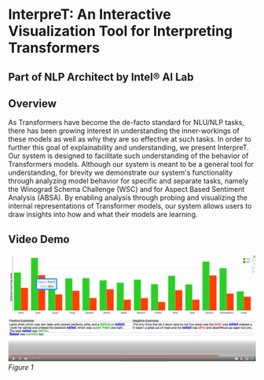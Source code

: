 # InterpreT: An Interactive Visualization Tool for Interpreting Transformers
## Part of NLP Architect by Intel® AI Lab

## Overview

As Transformers have become the de-facto standard for NLU/NLP tasks, there has been growing interest in understanding the inner-workings of these models as well as why they are so effective at such tasks. In order to further this goal of explainability and understanding, we present InterpreT. Our system is designed to facilitate such understanding of the behavior of Transformers models. Although our system is meant to be a general tool for understanding, for brevity we demonstrate our system's functionality through analyzing model behavior for specific and separate tasks, namely the Winograd Schema Challenge (WSC) and for Aspect Based Sentiment Analysis (ABSA). By enabling analysis through probing and visualizing the internal representations of Transformer models, our system allows users to draw insights into how and what their models are learning. 

## Video Demo

[![Video Demo](https://raw.githubusercontent.com/IntelLabs/nlp-architect/master/solutions/absa_solution/assets/video.png)](https://drive.google.com/open?id=1BLk0xkjIOqyRhNy4UQEFQpDF_KR_NMAd)
*Figure 1*
